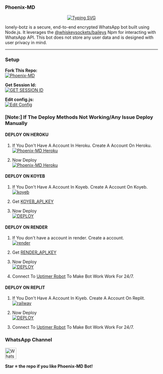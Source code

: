 ### Phoenix-MD

<div align="center">
  <a href="https://git.io/typing-svg">
    <img src="https://readme-typing-svg.demolab.com?font=Ribeye&size=50&pause=1000&color=F710B1&center=true&width=910&height=100&lines=I'M+Phoenix-MD;Multi+Device+WhatsApp+Bot;Coded+By+Abhishek+Suresh" alt="Typing SVG" />
  </a>
</div>

lonely-botz is a secure, end-to-end encrypted WhatsApp bot built using Node.js. It leverages the [@whiskeysockets/baileys](https://github.com/whiskeysockets/baileys) Npm for interacting with WhatsApp API. This bot does not store any user data and is designed with user privacy in mind.

***

### Setup

**Fork This Repo:**  
<a href="https://github.com/AbhishekSuresh2/Phoenix-Bot/fork">
  <img title="Phoenix-MD" src="https://img.shields.io/badge/FORK Phoenix MD-h?color=black&style=for-the-badge&logo=stackshare" />
</a>

**Get Session Id:**
    <br>
<a href='https://phoenix-md-session.onrender.com/' target="_blank">
  <img alt='GET SESSION ID' 
       src='https://img.shields.io/badge/GET_SESSION_ID-100000?style=for-the-badge&logo=link&logoColor=white&labelColor=black&color=black'/>
</a>

**Edit config.js:**
     <br>
<a href="https://github.com/AbhishekSuresh2/Phoenix-Bot/tree/main/config.js" target="_blank">
  <img alt="Edit Config" 
       src="https://img.shields.io/badge/EDIT_CONFIG-100000?style=for-the-badge&logo=link&logoColor=white&labelColor=black&color=black"/>
</a>

### [Note:] If The Deploy Methods Not Working/Any Issue Deploy Manually
#### DEPLOY ON HEROKU 

1. If You Don't Have A Account In Heroku. Create A Account On Heroku.
    <br>
<a href='https://signup.heroku.com/' target="_blank"><img alt='Phoenix-MD Heroku' src='https://img.shields.io/badge/-Create-black?style=for-the-badge&logo=heroku&logoColor=white'/></a>

3. Now Deploy
    <br>
<a href='https://phoenix-md-wabot-deploy.vercel.app/heroku' target="_blank"><img alt='Phoenix-MD Heroku' src='https://img.shields.io/badge/-Deploy-black?style=for-the-badge&logo=heroku&logoColor=white'/></a>

#### DEPLOY ON KOYEB 

1. If You Don't Have A Account In Koyeb. Create A Account On Koyeb.
    <br>
<a href='https://app.koyeb.com/auth/signup' target="_blank"><img alt='koyeb' src='https://img.shields.io/badge/-Create-black?style=for-the-badge&logo=koyeb&logoColor=white'/></a>

2. Get [KOYEB_API_KEY](https://app.koyeb.com/settings/api)

3. Now Deploy
    <br>
<a href='https://phoenix-md-wabot-deploy.vercel.app/koyeb' target="_blank"><img alt='DEPLOY' src='https://img.shields.io/badge/-DEPLOY-black?style=for-the-badge&logo=koyeb&logoColor=white'/></a>

#### DEPLOY ON RENDER 

1. If You don't have a account in render. Create a account.
    <br>
<a href='https://dashboard.render.com/register' target="_blank"><img alt='render' src='https://img.shields.io/badge/-Create-black?style=for-the-badge&logo=render&logoColor=white'/></a>

2. Get [RENDER_API_KEY](https://dashboard.render.com/u/settings#api-keys)

3. Now Deploy
    <br>
<a href='https://phoenix-md-wabot-deploy.vercel.app/render' target="_blank"><img alt='DEPLOY' src='https://img.shields.io/badge/-DEPLOY-black?style=for-the-badge&logo=render&logoColor=white'/></a>

4. Connect To [Uptimer Robot](https://uptimerobot.com/) To Make Bot Work Work For 24/7.

#### DEPLOY ON REPLIT 

 1. If You Don't Have A Account In Kiyeb. Create A Account On Replit.
    <br>
<a href='https://replit.com/login' target="_blank"><img alt='railway' src='https://img.shields.io/badge/-Create-black?style=for-the-badge&logo=replit&logoColor=white'/></a>

2. Now Deploy
    <br>
<a href='https://phoenix-md-wabot-deploy.vercel.app/replit' target="_blank"><img alt='DEPLOY' src='https://img.shields.io/badge/-DEPLOY-black?style=for-the-badge&logo=replit&logoColor=white'/></a>

3. Connect To [Uptimer Robot](https://uptimerobot.com/) To Make Bot Work Work For 24/7.

### WhatsApp Channel

<a href="https://whatsapp.com/channel/0029Vb1yHTJJ93wQ4lM46K0f" target="_blank">
  <img src="https://upload.wikimedia.org/wikipedia/commons/6/6b/WhatsApp.svg" alt="WhatsApp Icon" width="37">
</a>

 **Star ⭐ the repo if you like Phoenix-MD Bot!**
